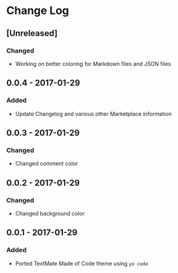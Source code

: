 # Change Log

## [Unreleased]
### Changed
- Working on better coloring for Markdown files and JSON files

## 0.0.4 - 2017-01-29
### Added
- Update Changelog and various other Marketplace information

## 0.0.3 - 2017-01-29
### Changed
- Changed comment color

## 0.0.2 - 2017-01-29
### Changed
- Changed background color

## 0.0.1 - 2017-01-29
### Added
- Ported TextMate Made of Code theme using `yo code`